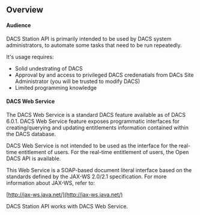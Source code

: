 ## Overview

#### Audience

DACS Station API is primarily intended to be used by DACS system administrators, to automate some tasks that need to be run repeatedly.  

It's usage requires:

*  Solid undestrating of DACS
*  Approval by and access to privileged DACS credenatials from DACs Site Administrator (you will be trusted to modify DACS)
*  Limited programming knowledge

####  DACS Web Service

The DACS Web Service is a standard DACS feature available as of DACS 6.0.1.  DACS Web Service feature exposes programmatic interfaces for creating/querying and updating entitlements information contained within the DACS database. 

DACS Web Service is not intended to be used as the interface for the real-time entitlement of users. For the real-time entitlement of users, the Open DACS API is available.

This Web Service is a SOAP-based document literal interface based on the standards defined by the JAX-WS 2.0/2.1 specification. For more information about JAX-WS, refer to: 

[http://jax-ws.java.net/](http://jax-ws.java.net/)

DACS Station API works with DACS Web Service.
